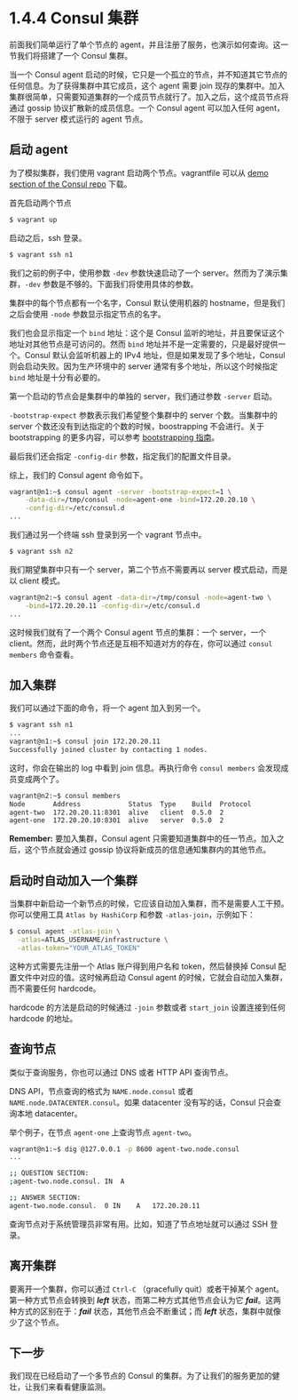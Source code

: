 # 1.4.4 Consul 集群

前面我们简单运行了单个节点的 agent，并且注册了服务，也演示如何查询。这一节我们将搭建了一个 Consul 集群。

当一个 Consul agent 启动的时候，它只是一个孤立的节点，并不知道其它节点的任何信息。为了获得集群中其它成员，这个 agent 需要 join 现存的集群中。加入集群很简单，只需要知道集群的一个成员节点就行了。加入之后，这个成员节点将通过 gossip 协议扩散新的成员信息。一个 Consul agent 可以加入任何 agent，不限于 server 模式运行的 agent 节点。

## 启动 agent
为了模拟集群，我们使用 vagrant 启动两个节点。vagrantfile 可以从 [demo section of the Consul repo](https://github.com/hashicorp/consul/tree/master/demo/vagrant-cluster) 下载。

首先启动两个节点
```bash
$ vagrant up
```
启动之后，ssh 登录。
```bash
$ vagrant ssh n1
```

我们之前的例子中，使用参数 `-dev` 参数快速启动了一个 server。然而为了演示集群，`-dev` 参数是不够的。下面我们将使用具体的参数。

集群中的每个节点都有一个名字，Consul 默认使用机器的 hostname，但是我们之后会使用 `-node` 参数显示指定节点的名字。

我们也会显示指定一个 `bind` 地址：这个是 Consul 监听的地址，并且要保证这个地址对其他节点是可访问的。然而 `bind` 地址并不是一定需要的，只是最好提供一个。Consul 默认会监听机器上的 IPv4 地址，但是如果发现了多个地址，Consul 则会启动失败。因为生产环境中的 server 通常有多个地址，所以这个时候指定 `bind` 地址是十分有必要的。

第一个启动的节点会是集群中的单独的 server，我们通过参数 `-server` 启动。

`-bootstrap-expect` 参数表示我们希望整个集群中的 server 个数。当集群中的 server 个数还没有到达指定的个数的时候，boostrapping 不会进行。关于 bootstrapping 的更多内容，可以参考 [bootstrapping 指南](../guides/bootstrapping.md)。

最后我们还会指定 `-config-dir` 参数，指定我们的配置文件目录。

综上，我们的 Consul agent 命令如下。
```bash
vagrant@n1:~$ consul agent -server -bootstrap-expect=1 \
    -data-dir=/tmp/consul -node=agent-one -bind=172.20.20.10 \
    -config-dir=/etc/consul.d
...
```
我们通过另一个终端 ssh 登录到另一个 vagrant 节点中。
```bash
$ vagrant ssh n2
```

我们期望集群中只有一个 server，第二个节点不需要再以 server 模式启动，而是以 client 模式。
```bash
vagrant@n2:~$ consul agent -data-dir=/tmp/consul -node=agent-two \
    -bind=172.20.20.11 -config-dir=/etc/consul.d
...
```

这时候我们就有了一个两个 Consul agent 节点的集群：一个 server，一个 client。然而，此时两个节点还是互相不知道对方的存在，你可以通过 `consul members` 命令查看。

## 加入集群
我们可以通过下面的命令，将一个 agent 加入到另一个。
```bash
$ vagrant ssh n1
...
vagrant@n1:~$ consul join 172.20.20.11
Successfully joined cluster by contacting 1 nodes.
```
这时，你会在输出的 log 中看到 join 信息。再执行命令 `consul members` 会发现成员变成两个了。
```bash
vagrant@n2:~$ consul members
Node       Address            Status  Type    Build  Protocol
agent-two  172.20.20.11:8301  alive   client  0.5.0  2
agent-one  172.20.20.10:8301  alive   server  0.5.0  2
```

**Remember:** 要加入集群，Consul agent 只需要知道集群中的任一节点。加入之后，这个节点就会通过 gossip 协议将新成员的信息通知集群内的其他节点。

## 启动时自动加入一个集群
当集群中新启动一个新节点的时候，它应该自动加入集群，而不是需要人工干预。你可以使用工具 `Atlas by HashiCorp` 和参数 `-atlas-join`，示例如下：
```bash
$ consul agent -atlas-join \
  -atlas=ATLAS_USERNAME/infrastructure \
  -atlas-token="YOUR_ATLAS_TOKEN"
```

这种方式需要先注册一个 Atlas 账户得到用户名和 token，然后替换掉 Consul 配置文件中对应的值。这时候再启动 Consul agent 的时候，它就会自动加入集群，而不需要任何 hardcode。

hardcode 的方法是启动的时候通过 `-join` 参数或者 `start_join` 设置连接到任何 hardcode 的地址。

## 查询节点
类似于查询服务，你也可以通过 DNS 或者 HTTP API 查询节点。

DNS API，节点查询的格式为 `NAME.node.consul` 或者 `NAME.node.DATACENTER.consul`。如果 datacenter 没有写的话，Consul 只会查询本地 datacenter。

举个例子，在节点 `agent-one` 上查询节点 `agent-two`。
```bash
vagrant@n1:~$ dig @127.0.0.1 -p 8600 agent-two.node.consul
...

;; QUESTION SECTION:
;agent-two.node.consul. IN  A

;; ANSWER SECTION:
agent-two.node.consul.  0 IN    A   172.20.20.11
```
查询节点对于系统管理员非常有用。比如，知道了节点地址就可以通过 SSH 登录。

## 离开集群
要离开一个集群，你可以通过 `Ctrl-C` （gracefully quit）或者干掉某个 agent。第一种方式节点会转换到 ***left*** 状态，而第二种方式其他节点会认为它 ***fail***。这两种方式的区别在于：***fail*** 状态，其他节点会不断重试；而 ***left*** 状态，集群中就像少了这个节点。

## 下一步
我们现在已经启动了一个多节点的 Consul 的集群。为了让我们的服务更加的健壮，让我们来看看健康监测。